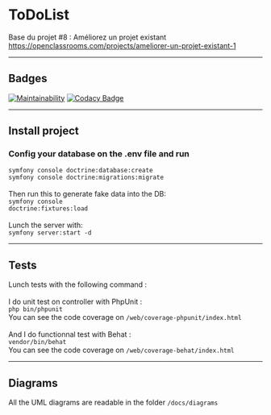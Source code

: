 ToDoList
========

Base du projet #8 : Améliorez un projet existant
https://openclassrooms.com/projects/ameliorer-un-projet-existant-1

-------------------------------------------------------------------------------

## Badges
[![Maintainability](https://api.codeclimate.com/v1/badges/8130524edead3861ae00/maintainability)](https://codeclimate.com/github/Shiiyo/8-Todolist/maintainability)
[![Codacy Badge](https://app.codacy.com/project/badge/Grade/3506bcde728343e59e26911635b1479e)](https://www.codacy.com/manual/Shiiyo/8-Todolist?utm_source=github.com&amp;utm_medium=referral&amp;utm_content=Shiiyo/8-Todolist&amp;utm_campaign=Badge_Grade)

-------------------------------------------------------------------------------

## Install project
### Config your database on the .env file and run
<code>symfony console doctrine:database:create</code><br/>
<code>symfony console doctrine:migrations:migrate</code><br/><br/>
Then run this to generate fake data into the DB:<br/>
<code>symfony console doctrine:fixtures:load</code><br/><br/>
Lunch the server with:<br/>
<code>symfony server:start -d</code>

-------------------------------------------------------------------------------

## Tests
Lunch tests with the following command : </br></br>
I do unit test on controller with PhpUnit : </br>
<code>php bin/phpunit</code> </br>
You can see the code coverage on <code>/web/coverage-phpunit/index.html</code>
</br></br>
And I do functionnal test with Behat : </br>
<code>vendor/bin/behat</code> </br>
You can see the code coverage on <code>/web/coverage-behat/index.html</code></br>

-------------------------------------------------------------------------------

## Diagrams
All the UML diagrams are readable in the folder <code>/docs/diagrams</code></br>